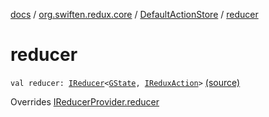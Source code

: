 [docs](../../index.md) / [org.swiften.redux.core](../index.md) / [DefaultActionStore](index.md) / [reducer](./reducer.md)

# reducer

`val reducer: `[`IReducer`](../-i-reducer.md)`<`[`GState`](index.md#GState)`, `[`IReduxAction`](../-i-redux-action.md)`>` [(source)](https://github.com/protoman92/KotlinRedux/tree/master/common/common-core/src/main/kotlin/org/swiften/redux/core/DefaultActionStore.kt#L19)

Overrides [IReducerProvider.reducer](../-i-reducer-provider/reducer.md)

